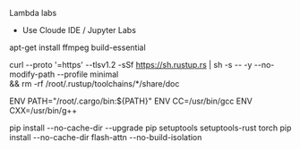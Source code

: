 Lambda labs

- Use Cloude IDE / Jupyter Labs


apt-get install ffmpeg build-essential

curl --proto '=https' --tlsv1.2 -sSf https://sh.rustup.rs | sh -s -- -y --no-modify-path --profile minimal \
    && rm -rf /root/.rustup/toolchains/*/share/doc

ENV PATH="/root/.cargo/bin:${PATH}"
ENV CC=/usr/bin/gcc
ENV CXX=/usr/bin/g++

pip install --no-cache-dir --upgrade pip setuptools setuptools-rust torch
pip install --no-cache-dir flash-attn  --no-build-isolation 

